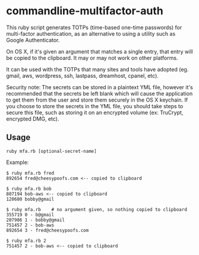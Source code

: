 commandline-multifactor-auth
===============

This ruby script generates TOTPs (time-based one-time passwords) for multi-factor authentication, as an alternative to using a utility such as Google Authenticator.

On OS X, if it's given an argument that matches a single entry, that entry will be copied to the clipboard. It may or may not work on other platforms.

It can be used with the TOTPs that many sites and tools have adopted (eg. gmail, aws, wordpress, ssh, lastpass, dreamhost, cpanel, etc).

Security note: The secrets can be stored in a plaintext YML file, however it's recommended that the secrets be left blank which will cause the application to get them from the user and store them securely in the OS X keychain. If you choose to store the secrets in the YML file, you should take steps to secure this file, such as storing it on an encrypted volume (ex: TruCrypt, encrypted DMG, etc).


## Usage ##

`ruby mfa.rb [optional-secret-name]`

Example:

    $ ruby mfa.rb fred
    892654 fred@cheesypoofs.com <-- copied to clipboard

    $ ruby mfa.rb bob
    807194 bob-aws <-- copied to clipboard
    120680 bobby@gmail

    $ ruby mfa.rb    # no argument given, so nothing copied to clipboard
    355719 0 - b@gmail
    207986 1 - bobby@gmail
    751457 2 - bob-aws
    892654 3 - fred@cheesypoofs.com

    $ ruby mfa.rb 2
    751457 2 - bob-aws <-- copied to clipboard


